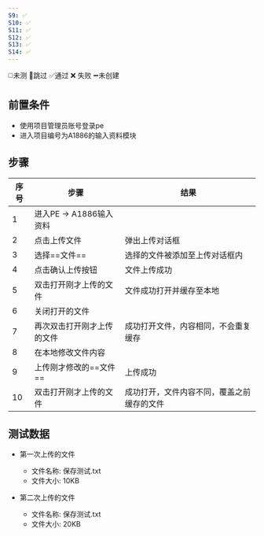 ```yaml
---
S9: ✅
S10: ✅
S11: ✅
S12: ✅
S13: ✅
S14: ✅
---
```

◻️未测    🚫跳过     ✅通过    ❌ 失败    ➖未创建

## 前置条件

- 使用项目管理员账号登录pe
- 进入项目编号为A1886的输入资料模块

## 步骤

| 序号  | 步骤                | 结果                    |
| --- | ----------------- | --------------------- |
| 1   | 进入PE -> A1886输入资料 |                       |
| 2   | 点击上传文件            | 弹出上传对话框               |
| 3   | 选择==文件==          | 选择的文件被添加至上传对话框内       |
| 4   | 点击确认上传按钮          | 文件上传成功                |
| 5   | 双击打开刚才上传的文件       | 文件成功打开并缓存至本地          |
| 6   | 关闭打开的文件           |                       |
| 7   | 再次双击打开刚才上传的文件     | 成功打开文件，内容相同，不会重复缓存    |
| 8   | 在本地修改文件内容         |                       |
| 9   | 上传刚才修改的==文件==     | 上传成功                  |
| 10  | 双击打开刚才上传的文件       | 成功打开，文件内容不同，覆盖之前缓存的文件 |

## 测试数据

- 第一次上传的文件
	- 文件名称: 保存测试.txt
	- 文件大小: 10KB

- 第二次上传的文件
	- 文件名称: 保存测试.txt
	- 文件大小: 20KB
